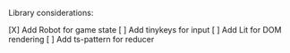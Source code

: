 Library considerations:

[X] Add Robot for game state
[ ] Add tinykeys for input
[ ] Add Lit for DOM rendering
[ ] Add ts-pattern for reducer
